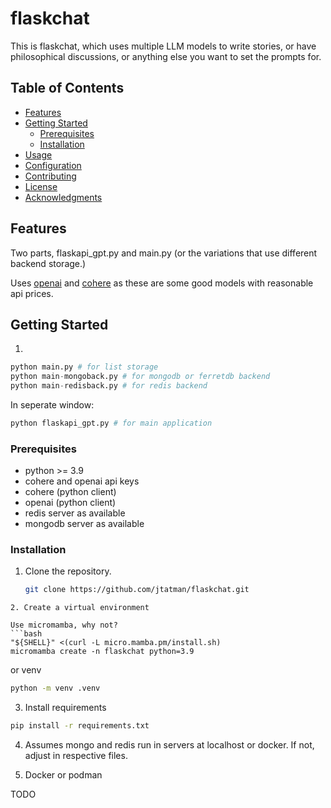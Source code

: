 # flaskchat 

This is flaskchat, which uses multiple LLM models to write stories, or have philosophical discussions, or anything else you want to set the prompts for. 

## Table of Contents

- [Features](#features)
- [Getting Started](#getting-started)
  - [Prerequisites](#prerequisites)
  - [Installation](#installation)
- [Usage](#usage)
- [Configuration](#configuration)
- [Contributing](#contributing)
- [License](#license)
- [Acknowledgments](#acknowledgments)

## Features

Two parts, flaskapi_gpt.py and main.py (or the variations that use different backend storage.)

Uses [openai](https://openai.com) and [cohere](https://cohere.com) as these are some good models with reasonable api prices.

## Getting Started
1. 
```python 
python main.py # for list storage
python main-mongoback.py # for mongodb or ferretdb backend
python main-redisback.py # for redis backend
```
In seperate window:

```python
python flaskapi_gpt.py # for main application 
```
### Prerequisites

- python >= 3.9
- cohere and openai api keys
- cohere (python client)
- openai (python client) 
- redis server as available
- mongodb server as available

### Installation

1. Clone the repository.
   ```bash
   git clone https://github.com/jtatman/flaskchat.git
  ```
2. Create a virtual environment

  Use micromamba, why not?
  ```bash
  "${SHELL}" <(curl -L micro.mamba.pm/install.sh)
  micromamba create -n flaskchat python=3.9 
  ```
  or venv
  ```bash
  python -m venv .venv
  ```

3. Install requirements
  ```bash
  pip install -r requirements.txt
  ```
4. Assumes mongo and redis run in servers at localhost or docker. If not, adjust in respective files. 

5. Docker or podman

  TODO
